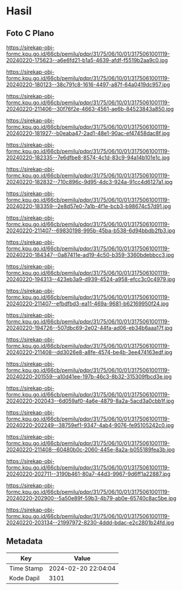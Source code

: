 # Hasil

## Foto C Plano

https://sirekap-obj-formc.kpu.go.id/66cb/pemilu/pdpr/31/75/06/10/01/3175061001119-20240220-175623--a6e6fd21-b1a5-4639-afdf-f5519b2aa9c0.jpg

https://sirekap-obj-formc.kpu.go.id/66cb/pemilu/pdpr/31/75/06/10/01/3175061001119-20240220-180123--38c791c8-1616-4497-a87f-64a0419dc957.jpg

https://sirekap-obj-formc.kpu.go.id/66cb/pemilu/pdpr/31/75/06/10/01/3175061001119-20240220-211406--30f76f2e-4663-4561-ae6b-84523843a850.jpg

https://sirekap-obj-formc.kpu.go.id/66cb/pemilu/pdpr/31/75/06/10/01/3175061001119-20240220-181927--b0eaba47-2ad1-48e1-90ac-ef47458dac8f.jpg

https://sirekap-obj-formc.kpu.go.id/66cb/pemilu/pdpr/31/75/06/10/01/3175061001119-20240220-182335--7e6dfbe8-8574-4c1d-83c9-94a14b101e1c.jpg

https://sirekap-obj-formc.kpu.go.id/66cb/pemilu/pdpr/31/75/06/10/01/3175061001119-20240220-182832--710c896c-9d95-4dc3-924a-91cc4d6127a1.jpg

https://sirekap-obj-formc.kpu.go.id/66cb/pemilu/pdpr/31/75/06/10/01/3175061001119-20240220-183359--2e8d57e0-7a1b-4f1e-bcb3-b98674c57d91.jpg

https://sirekap-obj-formc.kpu.go.id/66cb/pemilu/pdpr/31/75/06/10/01/3175061001119-20240220-211407--69830198-995b-45ba-b538-6d94bbdb2fb3.jpg

https://sirekap-obj-formc.kpu.go.id/66cb/pemilu/pdpr/31/75/06/10/01/3175061001119-20240220-184347--0a87411e-ad19-4c50-b359-3360bdebbcc3.jpg

https://sirekap-obj-formc.kpu.go.id/66cb/pemilu/pdpr/31/75/06/10/01/3175061001119-20240220-194313--423eb3a9-d939-4524-a958-efcc3c0c4979.jpg

https://sirekap-obj-formc.kpu.go.id/66cb/pemilu/pdpr/31/75/06/10/01/3175061001119-20240220-211407--efbdfbd3-ea11-469a-9681-b62169950f24.jpg

https://sirekap-obj-formc.kpu.go.id/66cb/pemilu/pdpr/31/75/06/10/01/3175061001119-20240220-194726--507dbc69-2e02-44fa-ad06-eb34b6aaa17f.jpg

https://sirekap-obj-formc.kpu.go.id/66cb/pemilu/pdpr/31/75/06/10/01/3175061001119-20240220-211408--dd3026e8-a8fe-4574-be4b-3ee474163edf.jpg

https://sirekap-obj-formc.kpu.go.id/66cb/pemilu/pdpr/31/75/06/10/01/3175061001119-20240220-201559--a10d41ee-197b-46c3-8b32-315309fbcd3e.jpg

https://sirekap-obj-formc.kpu.go.id/66cb/pemilu/pdpr/31/75/06/10/01/3175061001119-20240220-202043--6d059af0-4a6e-4879-8a2a-5acd3a0cbb1f.jpg

https://sirekap-obj-formc.kpu.go.id/66cb/pemilu/pdpr/31/75/06/10/01/3175061001119-20240220-202249--38759ef1-9347-4ab4-9076-fe95105242c0.jpg

https://sirekap-obj-formc.kpu.go.id/66cb/pemilu/pdpr/31/75/06/10/01/3175061001119-20240220-211408--60480b0c-2060-445e-8a2a-b055189fea3b.jpg

https://sirekap-obj-formc.kpu.go.id/66cb/pemilu/pdpr/31/75/06/10/01/3175061001119-20240220-202711--3190b461-80a7-44d3-9967-9d6ff1a22887.jpg

https://sirekap-obj-formc.kpu.go.id/66cb/pemilu/pdpr/31/75/06/10/01/3175061001119-20240220-202900--5a50e89f-59b3-4b79-ab0e-65740c8ac5be.jpg

https://sirekap-obj-formc.kpu.go.id/66cb/pemilu/pdpr/31/75/06/10/01/3175061001119-20240220-203134--21997972-8230-4ddd-bdac-e2c2801b24fd.jpg


## Metadata

| Key        | Value               |
| ---------- | ------------------- |
| Time Stamp | 2024-02-20 22:04:04 |
| Kode Dapil | 3101                |



